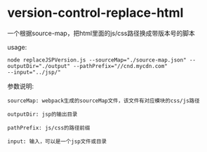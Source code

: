 # version-control-replace-html
一个根据source-map，把html里面的js/css路径换成带版本号的脚本


usage: 

    node replaceJSPVersion.js --sourceMap="./source-map.json" --outputDir="./output" --pathPrefix="//cnd.mycdn.com"
    --input="../jsp/"
    
    

参数说明:

    sourceMap: webpack生成的sourceMap文件，该文件有对应模块的css/js路径
    
    outputDir: jsp的输出目录
    
    pathPrefix: js/css的路径前缀
    
    input: 输入，可以是一个jsp文件或目录
    
